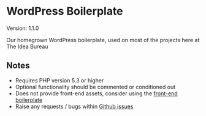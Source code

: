 # WordPress Boilerplate

Version: 1.1.0

Our homegrown WordPress boilerplate, used on most of the projects here at The Idea Bureau

## Notes

- Requires PHP version 5.3 or higher
- Optional functionality should be commented or conditioned out
- Does not provide front-end assets, consider using the [front-end boilerplate](https://github.com/theideabureau/Front-End-Boilerplate)
- Raise any requests / bugs within [Github issues](https://github.com/theideabureau/WordPress-Boilerplate/issues)
